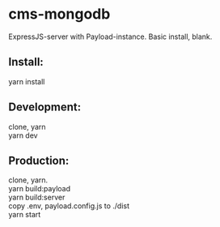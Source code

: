 # cms-mongodb  
ExpressJS-server with Payload-instance. Basic install, blank.  

## Install:  
yarn install  

## Development:  
clone, yarn  
yarn dev

## Production:  
clone, yarn.  
yarn build:payload  
yarn build:server  
copy .env, payload.config.js to ./dist  
yarn start
